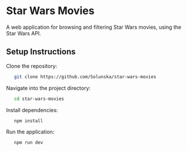 # Star Wars Movies

A web application for browsing and filtering Star Wars movies, using the Star Wars API.

## Setup Instructions

Clone the repository:
```bash
   git clone https://github.com/Solunska/star-wars-movies
```

Navigate into the project directory:
```bash
   cd star-wars-movies
```

Install dependencies:
```bash
   npm install
```

Run the application:
```bash
   npm run dev
```